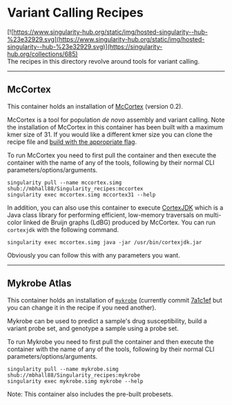 # Variant Calling Recipes
[![https://www.singularity-hub.org/static/img/hosted-singularity--hub-%23e32929.svg](https://www.singularity-hub.org/static/img/hosted-singularity--hub-%23e32929.svg)](https://singularity-hub.org/collections/685)  
The recipes in this directory revolve around tools for variant calling.  

---

## McCortex
This container holds an installation of [McCortex](https://github.com/mcveanlab/mccortex) (version 0.2).

McCortex is a tool for population *de novo* assembly and variant calling. Note
the installation of McCortex in this container has been built with a maximum
kmer size of 31. If you would like a different kmer size you can clone the
recipe file and [build with the appropriate flag](https://github.com/mcveanlab/mccortex#build).

To run McCortex you need to first pull the container and then
execute the container with the name of any of the tools, following by their
normal CLI parameters/options/arguments.

```
singularity pull --name mccortex.simg shub://mbhall88/Singularity_recipes:mccortex
singularity exec mccortex.simg mccortex31 --help
```
 In addition, you can also use this container to execute [CortexJDK](https://github.com/mcveanlab/CortexJDK)
 which is a Java class library for performing efficient, low-memory traversals
 on multi-color linked de Bruijn graphs (LdBG) produced by McCortex. You can run
 `cortexjdk` with the following command.  

 ```
singularity exec mccortex.simg java -jar /usr/bin/cortexjdk.jar
 ```

 Obviously you can follow this with any parameters you want.

---

## Mykrobe Atlas
This container holds an installation of [`mykrobe`](https://github.com/Mykrobe-tools/mykrobe-atlas-cli)
(currently commit [7a1c1ef](https://github.com/Mykrobe-tools/mykrobe-atlas-cli/commit/7a1c1efe84263d6a046693d6443357157437a0f1) but you can change it in the recipe if you need another).  

Mykrobe can be used to predict a sample's drug susceptibility, build a variant
probe set, and genotype a sample using a probe set.  

To run Mykrobe you need to first pull the container and then
execute the container with the name of any of the tools, following by their
normal CLI parameters/options/arguments.

```
singularity pull --name mykrobe.simg shub://mbhall88/Singularity_recipes:mykrobe
singularity exec mykrobe.simg mykrobe --help
```  

Note: This container also includes the pre-built probesets.

